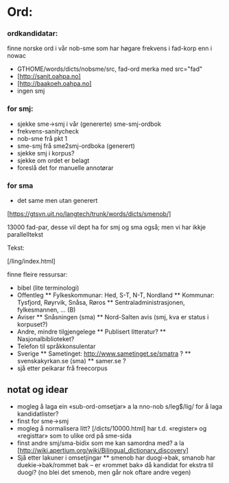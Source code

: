 # Ord:

### ordkandidatar:

finne norske ord i vår nob-sme som har høgare frekvens i fad-korp enn i nowac

- GTHOME/words/dicts/nobsme/src, fad-ord merka med src="fad"
- [http://sanit.oahpa.no]
- [http://baakoeh.oahpa.no]
- ingen smj

### for smj:

- sjekke sme->smj i vår (genererte) sme-smj-ordbok
- frekvens-sanitycheck
- nob-sme frå pkt 1
- sme-smj frå sme2smj-ordboka (generert)
- sjekke smj i korpus?
- sjekke om ordet er belagt
- foreslå det for manuelle annotørar

### for sma

- det same men utan generert

[https://gtsvn.uit.no/langtech/trunk/words/dicts/smenob/]

13000 fad-par, desse vil dept ha for smj og sma også; men vi har ikkje parallelltekst

Tekst:

[/ling/index.html]

finne fleire ressursar:

- bibel (lite terminologi)
- Offentleg
  ** Fylkeskommunar: Hed, S-T, N-T, Nordland
  ** Kommunar: Tysfjord, Røyrvik, Snåsa, Røros
  \*\* Sentraladministrasjonen, fylkesmannen, ... (B)
- Aviser
  ** Snåsningen (sma)
  ** Nord-Salten avis (smj, kva er status i korpuset?)
- Andre, mindre tilgjengelege
  ** Publisert litteratur?
  ** Nasjonalbiblioteket?
- Telefon til språkkonsulentar
- Sverige
  ** Sametinget: http://www.sametinget.se/smatra ?
  ** svenskakyrkan.se (sma)
  \*\* samer.se ?
- sjå etter peikarar frå freecorpus

## notat og idear

- mogleg å laga ein «sub-ord-omsetjar» a la nno-nob s/leg$/lig/ for å laga kandidatlister?
- finst for sme→smj
- mogleg å normalisera litt? [/dicts/10000.html] har t.d. «register» og «registtar» som to ulike ord på sme-sida
- finst andre smj/sma-bidix som me kan samordna med? a la
  [http://wiki.apertium.org/wiki/Bilingual_dictionary_discovery]
- Sjå etter lakuner i omsetjingar
  \*\* smenob har duogi→bak, smanob har duekie→bak/rommet bak –
  er «rommet bak» då kandidat for ekstra <tg> til duogi?
  (no blei det smenob, men går nok oftare andre vegen)
